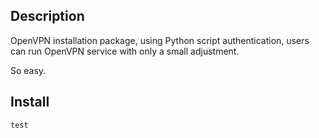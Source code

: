 
## Description
OpenVPN installation package, using Python script authentication, users can run OpenVPN service with only a small adjustment. </p>
So easy.

## Install
```shell
test
```

